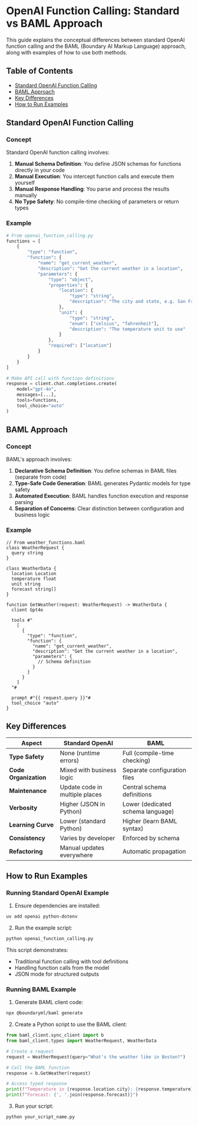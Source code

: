 # OpenAI Function Calling: Standard vs BAML Approach

This guide explains the conceptual differences between standard OpenAI function calling and the BAML (Boundary AI Markup Language) approach, along with examples of how to use both methods.

## Table of Contents
- [Standard OpenAI Function Calling](#standard-openai-function-calling)
- [BAML Approach](#baml-approach)
- [Key Differences](#key-differences)
- [How to Run Examples](#how-to-run-examples)

## Standard OpenAI Function Calling

### Concept

Standard OpenAI function calling involves:

1. **Manual Schema Definition**: You define JSON schemas for functions directly in your code
2. **Manual Execution**: You intercept function calls and execute them yourself
3. **Manual Response Handling**: You parse and process the results manually
4. **No Type Safety**: No compile-time checking of parameters or return types

### Example

```python
# From openai_function_calling.py
functions = [
    {
        "type": "function",
        "function": {
            "name": "get_current_weather",
            "description": "Get the current weather in a location",
            "parameters": {
                "type": "object",
                "properties": {
                    "location": {
                        "type": "string",
                        "description": "The city and state, e.g. San Francisco, CA"
                    },
                    "unit": {
                        "type": "string",
                        "enum": ["celsius", "fahrenheit"],
                        "description": "The temperature unit to use"
                    }
                },
                "required": ["location"]
            }
        }
    }
]

# Make API call with function definitions
response = client.chat.completions.create(
    model="gpt-4o",
    messages=[...],
    tools=functions,
    tool_choice="auto"
)
```

## BAML Approach

### Concept

BAML's approach involves:

1. **Declarative Schema Definition**: You define schemas in BAML files (separate from code)
2. **Type-Safe Code Generation**: BAML generates Pydantic models for type safety
3. **Automated Execution**: BAML handles function execution and response parsing
4. **Separation of Concerns**: Clear distinction between configuration and business logic

### Example

```baml
// From weather_functions.baml
class WeatherRequest {
  query string
}

class WeatherData {
  location Location
  temperature float
  unit string
  forecast string[]
}

function GetWeather(request: WeatherRequest) -> WeatherData {
  client Gpt4o
  
  tools #"
    [
      {
        "type": "function",
        "function": {
          "name": "get_current_weather",
          "description": "Get the current weather in a location",
          "parameters": {
            // Schema definition
          }
        }
      }
    ]
  "#
  
  prompt #"{{ request.query }}"#
  tool_choice "auto"
}
```

## Key Differences

| Aspect | Standard OpenAI | BAML |
|--------|----------------|------|
| **Type Safety** | None (runtime errors) | Full (compile-time checking) |
| **Code Organization** | Mixed with business logic | Separate configuration files |
| **Maintenance** | Update code in multiple places | Central schema definitions |
| **Verbosity** | Higher (JSON in Python) | Lower (dedicated schema language) |
| **Learning Curve** | Lower (standard Python) | Higher (learn BAML syntax) |
| **Consistency** | Varies by developer | Enforced by schema |
| **Refactoring** | Manual updates everywhere | Automatic propagation |

## How to Run Examples

### Running Standard OpenAI Example

1. Ensure dependencies are installed:
```bash
uv add openai python-dotenv
```

2. Run the example script:
```bash
python openai_function_calling.py
```

This script demonstrates:
- Traditional function calling with tool definitions
- Handling function calls from the model
- JSON mode for structured outputs

### Running BAML Example

1. Generate BAML client code:
```bash
npx @boundaryml/baml generate
```

2. Create a Python script to use the BAML client:
```python
from baml_client.sync_client import b
from baml_client.types import WeatherRequest, WeatherData

# Create a request
request = WeatherRequest(query="What's the weather like in Boston?")

# Call the BAML function
response = b.GetWeather(request)

# Access typed response
print(f"Temperature in {response.location.city}: {response.temperature}°{response.unit}")
print(f"Forecast: {', '.join(response.forecast)}")
```

3. Run your script:

```bash
python your_script_name.py
```